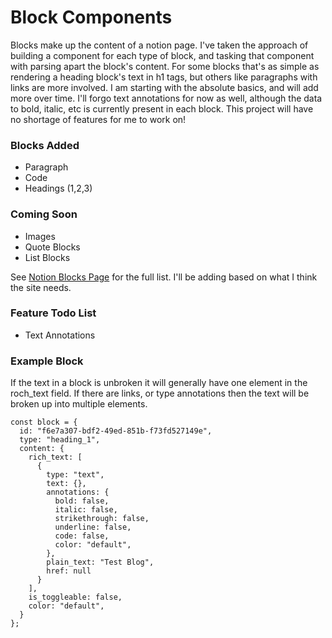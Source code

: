 # Block Components

Blocks make up the content of a notion page. I've taken the approach of building a component for each type of block, and tasking that component with parsing apart the block's content. For some blocks that's as simple as rendering a heading block's text in h1 tags, but others like paragraphs with links are more involved. I am starting with the absolute basics, and will add more over time. I'll forgo text annotations for now as well, although the data to bold, italic, etc is currently present in each block. This project will have no shortage of features for me to work on!

### Blocks Added
- Paragraph
- Code
- Headings (1,2,3)

### Coming Soon
- Images
- Quote Blocks
- List Blocks

See [Notion Blocks Page](https://developers.notion.com/reference/block) for the full list. I'll be adding based on what I think the site needs.

### Feature Todo List
- Text Annotations

### Example Block
If the text in a block is unbroken it will generally have one element in the roch_text field. If there are links, or type annotations then the text will be broken up into multiple elements.
```
const block = {
  id: "f6e7a307-bdf2-49ed-851b-f73fd527149e",
  type: "heading_1",
  content: {
    rich_text: [
      {
        type: "text",
        text: {},
        annotations: {
          bold: false,
          italic: false,
          strikethrough: false,
          underline: false,
          code: false,
          color: "default",
        },
        plain_text: "Test Blog",
        href: null
      }
    ],
    is_toggleable: false,
    color: "default",
  }
};
```
